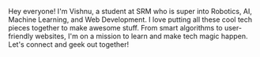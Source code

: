 Hey everyone! I'm Vishnu, a student at SRM who is super into Robotics, AI, Machine Learning, and Web Development. I love putting all these cool tech pieces together to make awesome stuff. From smart algorithms to user-friendly websites, I'm on a mission to learn and make tech magic happen. Let's connect and geek out together!
